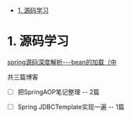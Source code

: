 <!-- TOC -->

- [1. 源码学习](#1-源码学习)

<!-- /TOC -->
# 1. 源码学习
[spring源码深度解析---bean的加载（中](https://blog.csdn.net/uftjtt/article/details/79956034)

共三篇博客
- [ ] 把SpringAOP笔记整理  -- 2篇
- [ ] Spring JDBCTemplate实现一遍 -- 1篇



